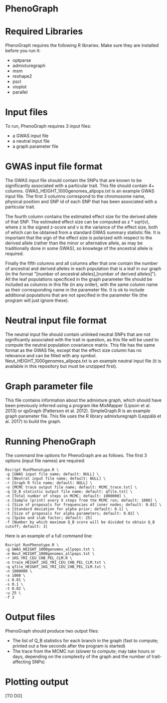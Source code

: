 # PhenoGraph

# Required Libraries

PhenoGraph requires the following R libraries. Make sure they are installed before you run it:
- optparse
- admixturegraph
- msm
- reshape2
- pscl
- vioplot
- parallel


# Input files

To run, PhenoGraph requires 3 input files:
- a GWAS input file
- a neutral input file
- a graph parameter file

# GWAS input file format

The GWAS input file should contain the SNPs that are known to be significantly associated with a particular trait. This file should contain 4+ columns. GWAS_HEIGHT_1000genomes_allpops.txt is an example GWAS input file. The first 3 columns correspond to the chromosome name, physical position and SNP id of each SNP that has been associated with a particular trait.

The fourth column contains the estimated effect size for the derived allele of that SNP. The estimated effect size can be computed as z * sqrt(v), where z is the signed z-score and v is the variance of the effect size, both of which can be obtained from a standard GWAS summary statistic file. It is important that the sign of the effect size is polarized with respect to the derived allele (rather than the minor or alternative allele, as may be traditionally done in some GWAS), so knowlege of the ancestral allele is required.

Finally the fifth columns and all columns after that one contain the number of ancestral and derived alleles in each population that is a leaf in our graph (in the format "[number of ancestral alleles],[number of derived alleles]"). All the leaf populations specificed in the graph parameter file should be included as columns in this file (in any order), with the same column name as their corresponding name in the parameter file. It is ok to include additional populations that are not specified in the parameter file (the program will just ignore these).

# Neutral input file format

The neutral input file should contain unlinked neutral SNPs that are not significantly associated with the trait in question, as this file will be used to compute the neutral population covariance matrix. This file has the same format as the GWAS file, except that the effect size column has no relevance and can be filled with any symbol. Neut_HEIGHT_1000genomes_allpops.txt is an example neutral input file (it is available in this repository but must be unzipped first).

# Graph parameter file

This file contains information about the admixture graph, which should have been previously inferred using a program like MixMapper (Lipson et al. 2013) or qpGraph (Patterson et al. 2012). SimpleGraph.R is an example graph parameter file. This file uses the R library admixturegraph (Leppälä et al. 2017) to build the graph.

# Running PhenoGraph

The command line options for PhenoGraph are as follows. The first 3 options (input file names) are required:

    Rscript RunPhenotype.R \
    -g [GWAS input file name; default: NULL] \
    -e [Neutral input file name; default: NULL] \
    -r [Graph R file name; default: NULL] \
    -o [MCMC trace output file name; default: MCMC_trace.txt] \
    -q [Q_B statistic output file name; default: qfile.txt] \
    -n [Total number of steps in MCMC; default: 1000000] \
    -x [Sample (print) every X steps from the MCMC run; default: 1000] \
    -i [Size of proposals for frequencies of inner nodes; default: 0.01] \
    -s [Standard deviation for alpha prior; default: 0.1] \
    -t [Size of proposals for alpha parameters; default: 0.02] \
    -u [Spike and slab factor; default: 25]
    -f [Number by which maximum Q_B score will be divided to obtain Q_B cutoff; default: 3]


Here is an example of a full command line:

    Rscript RunPhenotype.R \
    -g GWAS_HEIGHT_1000genomes_allpops.txt \
    -e Neut_HEIGHT_1000genomes_allpops.txt \
    -r 1KG_YRI_CEU_CHB_PEL_CLM.R \
    -o trace_HEIGHT_1KG_YRI_CEU_CHB_PEL_CLM.txt \
    -q qfile_HEIGHT_1KG_YRI_CEU_CHB_PEL_CLM.txt \
    -n 1000000 \
    -x 1000 \
    -i 0.01 \
    -s 0.1 \
    -t 0.02 \
    -u 25 \
    -f 3


# Output files

PhenoGraph should produce two output files:
- The list of Q_B statistics for each branch in the graph (fast to compute; printed out a few seconds after the program is started)
- The trace from the MCMC run (slower to compute; may take hours or days, depending on the complexity of the graph and the number of trait-affecting SNPs)

# Plotting output

[TO DO]

